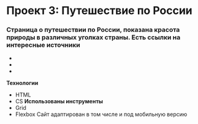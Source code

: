 # Проект 3: Путешествие по России

### Страница о путешествии по России, показана красота природы в различных уголках страны. Есть ссылки на интересные источники
* 
* 
* 

**Технологии**
* HTML
* CS
**Использованы инструменты**
* Grid
* Flexbox
Сайт адаптирован в том числе и под мобильную версию 



